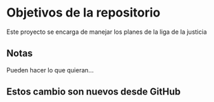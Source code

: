 # Objetivos de la repositorio

Este proyecto se encarga de manejar los planes de la liga de la justicia


## Notas
Pueden hacer lo que quieran...


## Estos cambio son nuevos desde GitHub
